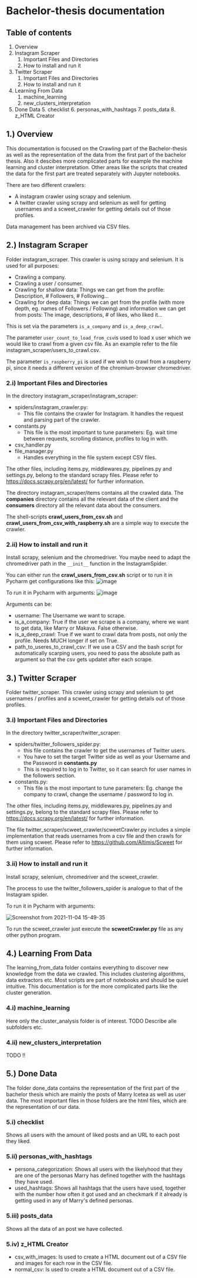 # Bachelor-thesis documentation

## Table of contents

1. Overview
2. Instagram Scraper
    1. Important Files and Directories
    2. How to install and run it
3. Twitter Scraper
    1. Important Files and Directories
    2. How to install and run it
4. Learning From Data
    1. machine_learning
    2. new_clusters_interpretation
5. Done Data
    5. checklist
    6. personas_with_hashtags
    7. posts_data
    8. z_HTML Creator



## 1.) Overview

This documentation is focused on the Crawling part of the Bachelor-thesis as well as the representation of the data from
the first part of the bachelor thesis. Also it descibes more complicated parts for example the machine learning and
cluster interpretation. Other areas like the scripts that created the data for the first part are treated separately
with Jupyter notebooks.

There are two different crawlers:

- A instagram crawler using scrapy and selenium.
- A twitter crawler using scrapy and selenium as well for getting usernames and a scweet_crawler for getting details out
  of those profiles.

Data management has been archived via CSV files.



## 2.) Instagram Scraper

Folder instagram_scraper. This crawler is using scrapy and selenium. It is used for all purposes:

- Crawling a company.
- Crawling a user / consumer.
- Crawling for shallow data: Things we can get from the profile: Description, # Followers, # Following...
- Crawling for deep data: Things we can get from the profile (with more depth, eg. names of Followers / Following) and
  information we can get from posts: The image, descriptions, # of likes, who liked it...

This is set via the parameters ```is_a_company``` and ```is_a_deep_crawl```.

The parameter ```user_count_to_load_from_csv```is used to load x user which we would like to crawl from a given csv
file. As an example refer to the file instagram_scraper/users_to_crawl.csv.

The parameter ```is_raspberry_pi``` is used if we wish to crawl from a raspberry pi, since it needs a different version
of the chromium-browser chromedriver.

### 2.i) Important Files and Directories

In the directory instagram_scraper/instagram_scraper:

- spiders/instagram_crawler.py:
    - This file contains the crawler for Instagram. It handles the request and parsing part of the crawler.
- constants.py
    - This file is the most important to tune parameters: Eg. wait time between requests, scrolling distance, profiles
      to log in with.
- csv_handler.py
- file_manager.py
    - Handles everything in the file system except CSV files.

The other files, including items.py, middlewares.py, pipelines.py and settings.py, belong to the standard scrapy files.
Please refer to https://docs.scrapy.org/en/latest/ for further information.

The directory instagram_scraper/items contains all the crawled data. The **companies** directory contains all the
relevant data of the client and the **consumers** directory all the relevant data about the consumers.

The shell-scripts **crawl_users_from_csv.sh** and **crawl_users_from_csv_with_raspberry.sh** are a simple way to execute
the crawler.

### 2.ii) How to install and run it

Install scrapy, selenium and the chromedriver. You maybe need to adapt the chromedriver path in the ```__init__```
function in the InstagramSpider.

You can either run the **crawl_users_from_csv.sh** script or to run it in Pycharm get configurations like this:
![image](https://user-images.githubusercontent.com/53307237/129472345-02f5f040-1ee5-4eef-af74-6181e8f059bf.png)

To run it in Pycharm with arguments:
![image](https://user-images.githubusercontent.com/53307237/129472352-99c67a38-3634-46cd-bbb8-0287847615c1.png)

Arguments can be:

- username: The Username we want to scrape.
- is_a_company: True if the user we scrape is a company, where we want to get data, like Marry or Makava. False
  otherwise.
- is_a_deep_crawl: True if we want to crawl data from posts, not only the profile. Needs MUCH longer if set on True.
- path_to_useres_to_crawl_csv: If we use a CSV and the bash script for automatically scarping users, you need to pass
  the absolute path as argument so that the csv gets updatet after each scrape.



## 3.) Twitter Scraper

Folder twitter_scraper. This crawler using scrapy and selenium to get usernames / profiles and a scweet_crawler for
getting details out of those profiles.

### 3.i) Important Files and Directories

In the directory twitter_scraper/twitter_scraper:

- spiders/twitter_followers_spider.py:
    - this file contains the crawler to get the usernames of Twitter users.
    - You have to set the target Twitter side as well as your Username and the Password in **constants.py**
    - This is required to log in to Twitter, so it can search for user names in the followers section.
- constants.py:
    - This file is the most important to tune parameters: Eg. change the company to crawl, change the username /
      password to log in.

The other files, including items.py, middlewares.py, pipelines.py and settings.py, belong to the standard scrapy files.
Please refer to https://docs.scrapy.org/en/latest/ for further information.

The file twitter_scraper/scweet_crawler/scweetCrawler.py includes a simple implementation that reads usernames from a
csv file and then crawls for them using scweet. Please refer to https://github.com/Altimis/Scweet for further
information.

### 3.ii) How to install and run it

Install scrapy, selenium, chromedriver and the scweet_crawler.

The process to use the twitter_followers_spider is analogue to that of the Instagram spider.

To run it in Pycharm with arguments:

![Screenshot from 2021-11-04 15-49-35](https://user-images.githubusercontent.com/53307237/140335992-1779b723-1d10-4286-9e3f-f4c108a7bd55.png)

To run the scweet_crawler just execute the **scweetCrawler.py** file as any other python program.



## 4.) Learning From Data

The learning_from_data folder contains everything to discover new knowledge from the data we crawled. This includes 
clustering algorithms, data extractors etc. Most scripts are part of notebooks and should be quiet intuitive. This 
documentation is for the more complicated parts like the cluster generation.

### 4.i) machine_learning

Here only the cluster_analysis folder is of interest. TODO Describe alle subfolders etc.

### 4.ii) new_clusters_interpretation

TODO !!



## 5.) Done Data

The folder done_data contains the representation of the first part of the bachelor thesis which are mainly the posts of
Marry Icetea as well as user data. The most important files in those folders are the html files, which are the
representation of our data.

### 5.i) checklist

Shows all users with the amount of liked posts and an URL to each post they liked.

### 5.ii) personas_with_hashtags

- persona_categorization: Shows all users with the likelyhood that they are one of the personas Marry has defined
  together with the hashtags they have used.
- used_hashtags: Shows all hashtags that the users have used, together with the number how often it got used and an
  checkmark if it already is getting used in any of Marry's defined personas.

### 5.iii) posts_data

Shows all the data of an post we have collected.

### 5.iv) z_HTML Creator

- csv_with_images: Is used to create a HTML document out of a CSV file and images for each row in the CSV file.
- normal_csv: Is used to create a HTML document out of a CSV file.











